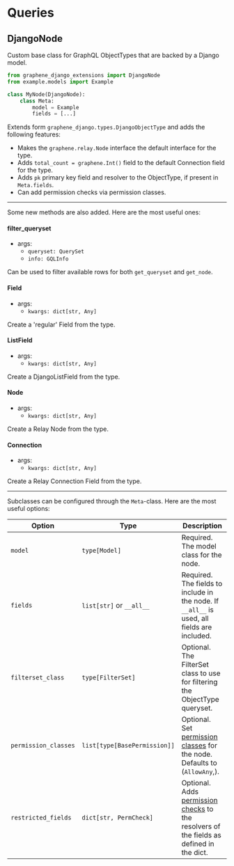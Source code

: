 # Queries

## DjangoNode

Custom base class for GraphQL ObjectTypes that are backed by a Django model.

```python
from graphene_django_extensions import DjangoNode
from example.models import Example

class MyNode(DjangoNode):
    class Meta:
        model = Example
        fields = [...]
```

Extends form `graphene_django.types.DjangoObjectType` and adds the following features:

- Makes the `graphene.relay.Node` interface the default interface for the type.
- Adds `total_count = graphene.Int()` field to the default Connection field for the type.
- Adds `pk` primary key field and resolver  to the ObjectType, if present in `Meta.fields`.
- Can add permission checks via permission classes.

---

Some new methods are also added. Here are the most useful ones:

#### filter_queryset

- args:
    - `queryset: QuerySet`
    - `info: GQLInfo`

Can be used to filter available rows for both `get_queryset` and `get_node`.

#### Field

- args:
    - `kwargs: dict[str, Any]`

Create a 'regular' Field from the type.

#### ListField

- args:
    - `kwargs: dict[str, Any]`

Create a DjangoListField from the type.

#### Node

- args:
    - `kwargs: dict[str, Any]`

Create a Relay Node from the type.

#### Connection

- args:
    - `kwargs: dict[str, Any]`

Create a Relay Connection Field from the type.

---

Subclasses can be configured through the `Meta`-class. Here are the most useful options:

| Option               | Type                         | Description                                                                                 |
|----------------------|------------------------------|---------------------------------------------------------------------------------------------|
| `model`              | `type[Model]`                | Required. The model class for the node.                                                     |
| `fields`             | `list[str]` or `__all__`     | Required. The fields to include in the node. If `__all__` is used, all fields are included. |
| `filterset_class`    | `type[FilterSet]`            | Optional. The FilterSet class to use for filtering the ObjectType queryset.                 |
| `permission_classes` | `list[type[BasePermission]]` | Optional. Set [permission classes] for the node. Defaults to (`AllowAny`,).                 |
| `restricted_fields`  | `dict[str, PermCheck]`       | Optional. Adds [permission checks] to the resolvers of the fields as defined in the dict.   |


[permission classes]: https://mrthearman.github.io/graphene-django-extensions/permissions/#permission-classes
[permission checks]: https://mrthearman.github.io/graphene-django-extensions/permissions/#restricted-fields
